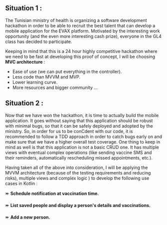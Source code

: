 ## Situation 1 :

The Tunisian ministry of health is organizing a software development hackathon in order to be able to recruit the best talent that can develop a mobile application for the EVAX platform. Motivated by the interesting work opportunity (and the even more interesting cash prize), everyone in the GL4 class has decided to participate.

Keeping in mind that this is a 24 hour highly competitive hackathon where we need to be fast at developing this proof of concept, I will be choosing **MVC architecture** :
- Ease of use (we can put everything in the controller).
- Less code than MVVM and MVP.
- Lower learning curve.
- More resources and bigger community ...


## Situation 2 :

Now that we have won the hackathon, it is time to actually build the mobile application. It goes without saying that this application should be robust with minimal
bugs, so that it can be safely deployed and adopted by the ministry. So, in order for us to be conCdent with our code, it is recommended to follow a TDD approach in order to catch bugs early on and make sure that we have a higher overall test coverage. One thing to keep in mind as well is that this application is not a basic CRUD one. It has multiple views with eventual complex operations (like sending vaccine SMS and their reminders, automatically rescheduling missed appointments, etc.).

Having taken all of the above into consideration, I will be applying the MVVM architecture (because of the testing requirements and reducing risks), multiple views and complex logic ) to develop the following use cases in Kotlin :

:fast_forward: **Schedule notification at vaccination time.**

:fast_forward: **List saved people and display a person's details and vaccinations.**

:fast_forward: **Add a new person.**
